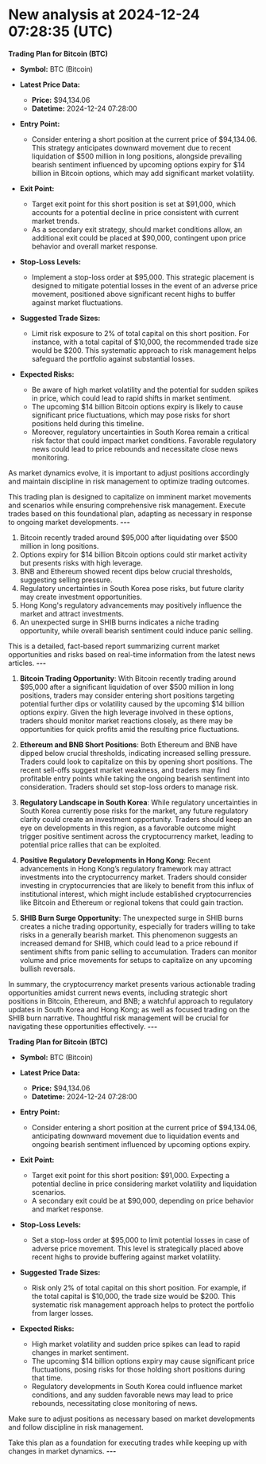 # New analysis at 2024-12-24 07:28:35 (UTC)

**Trading Plan for Bitcoin (BTC)**

- **Symbol:** BTC (Bitcoin)
  
- **Latest Price Data:** 
  - **Price:** $94,134.06
  - **Datetime:** 2024-12-24 07:28:00

- **Entry Point:** 
  - Consider entering a short position at the current price of $94,134.06. This strategy anticipates downward movement due to recent liquidation of $500 million in long positions, alongside prevailing bearish sentiment influenced by upcoming options expiry for $14 billion in Bitcoin options, which may add significant market volatility.

- **Exit Point:** 
  - Target exit point for this short position is set at $91,000, which accounts for a potential decline in price consistent with current market trends. 
  - As a secondary exit strategy, should market conditions allow, an additional exit could be placed at $90,000, contingent upon price behavior and overall market response.

- **Stop-Loss Levels:**
  - Implement a stop-loss order at $95,000. This strategic placement is designed to mitigate potential losses in the event of an adverse price movement, positioned above significant recent highs to buffer against market fluctuations.

- **Suggested Trade Sizes:**
  - Limit risk exposure to 2% of total capital on this short position. For instance, with a total capital of $10,000, the recommended trade size would be $200. This systematic approach to risk management helps safeguard the portfolio against substantial losses.

- **Expected Risks:**
  - Be aware of high market volatility and the potential for sudden spikes in price, which could lead to rapid shifts in market sentiment.
  - The upcoming $14 billion Bitcoin options expiry is likely to cause significant price fluctuations, which may pose risks for short positions held during this timeline.
  - Moreover, regulatory uncertainties in South Korea remain a critical risk factor that could impact market conditions. Favorable regulatory news could lead to price rebounds and necessitate close news monitoring.

As market dynamics evolve, it is important to adjust positions accordingly and maintain discipline in risk management to optimize trading outcomes. 

This trading plan is designed to capitalize on imminent market movements and scenarios while ensuring comprehensive risk management. Execute trades based on this foundational plan, adapting as necessary in response to ongoing market developments.
___---___

1. Bitcoin recently traded around $95,000 after liquidating over $500 million in long positions. 
2. Options expiry for $14 billion Bitcoin options could stir market activity but presents risks with high leverage.
3. BNB and Ethereum showed recent dips below crucial thresholds, suggesting selling pressure.
4. Regulatory uncertainties in South Korea pose risks, but future clarity may create investment opportunities.
5. Hong Kong's regulatory advancements may positively influence the market and attract investments.
6. An unexpected surge in SHIB burns indicates a niche trading opportunity, while overall bearish sentiment could induce panic selling.

This is a detailed, fact-based report summarizing current market opportunities and risks based on real-time information from the latest news articles.
___---___

1. **Bitcoin Trading Opportunity**: With Bitcoin recently trading around $95,000 after a significant liquidation of over $500 million in long positions, traders may consider entering short positions targeting potential further dips or volatility caused by the upcoming $14 billion options expiry. Given the high leverage involved in these options, traders should monitor market reactions closely, as there may be opportunities for quick profits amid the resulting price fluctuations.

2. **Ethereum and BNB Short Positions**: Both Ethereum and BNB have dipped below crucial thresholds, indicating increased selling pressure. Traders could look to capitalize on this by opening short positions. The recent sell-offs suggest market weakness, and traders may find profitable entry points while taking the ongoing bearish sentiment into consideration. Traders should set stop-loss orders to manage risk.

3. **Regulatory Landscape in South Korea**: While regulatory uncertainties in South Korea currently pose risks for the market, any future regulatory clarity could create an investment opportunity. Traders should keep an eye on developments in this region, as a favorable outcome might trigger positive sentiment across the cryptocurrency market, leading to potential price rallies that can be exploited.

4. **Positive Regulatory Developments in Hong Kong**: Recent advancements in Hong Kong’s regulatory framework may attract investments into the cryptocurrency market. Traders should consider investing in cryptocurrencies that are likely to benefit from this influx of institutional interest, which might include established cryptocurrencies like Bitcoin and Ethereum or regional tokens that could gain traction.

5. **SHIB Burn Surge Opportunity**: The unexpected surge in SHIB burns creates a niche trading opportunity, especially for traders willing to take risks in a generally bearish market. This phenomenon suggests an increased demand for SHIB, which could lead to a price rebound if sentiment shifts from panic selling to accumulation. Traders can monitor volume and price movements for setups to capitalize on any upcoming bullish reversals.

In summary, the cryptocurrency market presents various actionable trading opportunities amidst current news events, including strategic short positions in Bitcoin, Ethereum, and BNB; a watchful approach to regulatory updates in South Korea and Hong Kong; as well as focused trading on the SHIB burn narrative. Thoughtful risk management will be crucial for navigating these opportunities effectively.
___---___

**Trading Plan for Bitcoin (BTC)**

- **Symbol:** BTC (Bitcoin)
  
- **Latest Price Data:** 
  - **Price:** $94,134.06
  - **Datetime:** 2024-12-24 07:28:00

- **Entry Point:** 
  - Consider entering a short position at the current price of $94,134.06, anticipating downward movement due to liquidation events and ongoing bearish sentiment influenced by upcoming options expiry.

- **Exit Point:** 
  - Target exit point for this short position: $91,000. Expecting a potential decline in price considering market volatility and liquidation scenarios. 
  - A secondary exit could be at $90,000, depending on price behavior and market response.

- **Stop-Loss Levels:**
  - Set a stop-loss order at $95,000 to limit potential losses in case of adverse price movement. This level is strategically placed above recent highs to provide buffering against market volatility.

- **Suggested Trade Sizes:**
  - Risk only 2% of total capital on this short position. For example, if the total capital is $10,000, the trade size would be $200. This systematic risk management approach helps to protect the portfolio from larger losses.

- **Expected Risks:**
  - High market volatility and sudden price spikes can lead to rapid changes in market sentiment.
  - The upcoming $14 billion options expiry may cause significant price fluctuations, posing risks for those holding short positions during that time.
  - Regulatory developments in South Korea could influence market conditions, and any sudden favorable news may lead to price rebounds, necessitating close monitoring of news.

Make sure to adjust positions as necessary based on market developments and follow discipline in risk management.

Take this plan as a foundation for executing trades while keeping up with changes in market dynamics.
___---___

